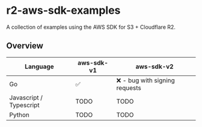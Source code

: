 # r2-aws-sdk-examples

A collection of examples using the AWS SDK for S3 + Cloudflare R2.

## Overview

| Language                | aws-sdk-v1 | aws-sdk-v2                    |
|-------------------------|------------|-------------------------------|
| Go                      | ✅          | ❌ - bug with signing requests |
| Javascript / Typescript | TODO       | TODO                          |
| Python                  | TODO       | TODO                          |
